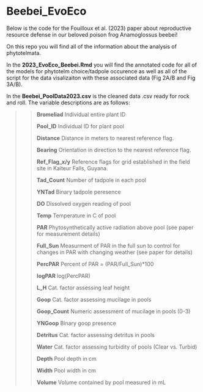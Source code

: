 # Beebei_EvoEco
Below is the code for the Fouilloux et al. (2023) paper about reproductive resource defense in our beloved poison frog Anamoglossus beebei!

On this repo you will find all of the information about the analysis of phytotelmata.

In the **2023_EvoEco_Beebei.Rmd** you will find the annotated code for all of the models for phytotelm choice/tadpole occurence as well as all of the script for the data visalizaiton with these associated data (Fig 2A/B and Fig 3A/B).

In the **Beebei_PoolData2023.csv** is the cleaned data .csv ready for rock and roll. 
The variable descriptions are as follows:
>> **Bromeliad** Individual entire plant ID
>> 
>> **Pool_ID** Individual ID for plant pool
>> 
>> **Distance** Distance in meters to nearest reference flag.
>> 
>> **Bearing** Orientation in direction to the nearest reference flag.
>> 
>> **Ref_Flag_x/y** Reference flags for grid established in the field site in Kaiteur Falls, Guyana.
>> 
>> **Tad_Count** Number of tadpole in each pool
>> 
>> **YNTad** Binary tadpole peresence
>> 
>> **DO** Dissolved oxygen reading of pool
>> 
>> **Temp** Temperature in C of pool
>> 
>> **PAR** Phytosynthetically active radiation above pool (see paper for measurement details)
>> 
>> **Full_Sun** Measurment of PAR in the full sun to control for changes in PAR with changing weather (see paper for details)
>> 
>> **PercPAR** Percent of PAR = (PAR/Full_Sun)*100
>> 
>> **logPAR** log(PercPAR)
>> 
>> **L_H** Cat. factor assessing leaf height
>> 
>> **Goop** Cat. factor assessing mucilage in pools
>> 
>> **Goop_Count** Numeric assessment of mucilage in pools (0-3)
>> 
>> **YNGoop** Binary goop presence
>> 
>> **Detritus** Cat. factor assessing detritus in pools
>> 
>> **Water** Cat. factor assessing turbidity of pools (Clear vs. Turbid)
>> 
>> **Depth** Pool depth in cm
>> 
>> **Width** Pool width in cm
>> 
>> **Volume** Volume contained by pool measured in mL

